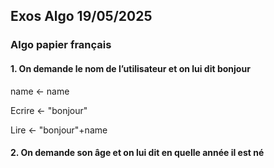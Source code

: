 ## Exos Algo 19/05/2025

### Algo papier français

#### 1. On demande le nom de l’utilisateur et on lui dit bonjour

name <- name

Ecrire <- "bonjour"

Lire <- "bonjour"+name

#### 2. On demande son âge et on lui dit en quelle année il est né
